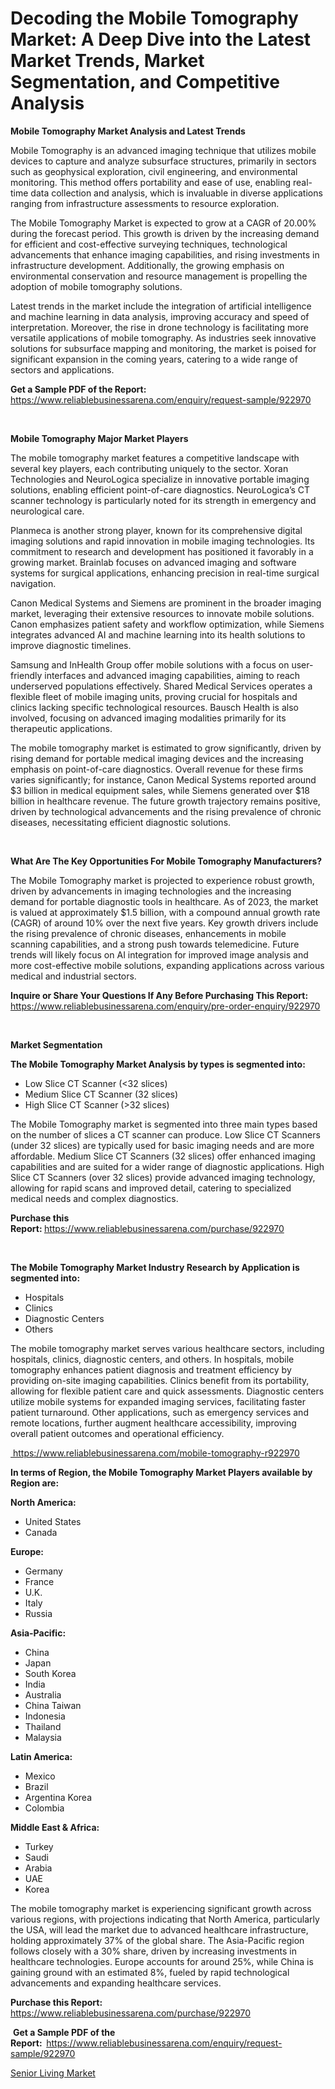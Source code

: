 <p><h1>Decoding the Mobile Tomography Market: A Deep Dive into the Latest Market Trends, Market Segmentation, and Competitive Analysis</h1></p><p><strong>Mobile Tomography Market Analysis and Latest Trends</strong></p>
<p><p>Mobile Tomography is an advanced imaging technique that utilizes mobile devices to capture and analyze subsurface structures, primarily in sectors such as geophysical exploration, civil engineering, and environmental monitoring. This method offers portability and ease of use, enabling real-time data collection and analysis, which is invaluable in diverse applications ranging from infrastructure assessments to resource exploration.</p><p>The Mobile Tomography Market is expected to grow at a CAGR of 20.00% during the forecast period. This growth is driven by the increasing demand for efficient and cost-effective surveying techniques, technological advancements that enhance imaging capabilities, and rising investments in infrastructure development. Additionally, the growing emphasis on environmental conservation and resource management is propelling the adoption of mobile tomography solutions.</p><p>Latest trends in the market include the integration of artificial intelligence and machine learning in data analysis, improving accuracy and speed of interpretation. Moreover, the rise in drone technology is facilitating more versatile applications of mobile tomography. As industries seek innovative solutions for subsurface mapping and monitoring, the market is poised for significant expansion in the coming years, catering to a wide range of sectors and applications.</p></p>
<p><strong>Get a Sample PDF of the Report:&nbsp;</strong> <a href="https://www.reliablebusinessarena.com/enquiry/request-sample/922970?utm_campaign=2630&utm_medium=2&utm_source=Github&utm_content=ia&utm_term=05032025&utm_id=mobile-tomography">https://www.reliablebusinessarena.com/enquiry/request-sample/922970</a></p>
<p>&nbsp;</p>
<p><strong>Mobile Tomography Major Market Players</strong></p>
<p><p>The mobile tomography market features a competitive landscape with several key players, each contributing uniquely to the sector. Xoran Technologies and NeuroLogica specialize in innovative portable imaging solutions, enabling efficient point-of-care diagnostics. NeuroLogica’s CT scanner technology is particularly noted for its strength in emergency and neurological care.</p><p>Planmeca is another strong player, known for its comprehensive digital imaging solutions and rapid innovation in mobile imaging technologies. Its commitment to research and development has positioned it favorably in a growing market. Brainlab focuses on advanced imaging and software systems for surgical applications, enhancing precision in real-time surgical navigation.</p><p>Canon Medical Systems and Siemens are prominent in the broader imaging market, leveraging their extensive resources to innovate mobile solutions. Canon emphasizes patient safety and workflow optimization, while Siemens integrates advanced AI and machine learning into its health solutions to improve diagnostic timelines.</p><p>Samsung and InHealth Group offer mobile solutions with a focus on user-friendly interfaces and advanced imaging capabilities, aiming to reach underserved populations effectively. Shared Medical Services operates a flexible fleet of mobile imaging units, proving crucial for hospitals and clinics lacking specific technological resources. Bausch Health is also involved, focusing on advanced imaging modalities primarily for its therapeutic applications.</p><p>The mobile tomography market is estimated to grow significantly, driven by rising demand for portable medical imaging devices and the increasing emphasis on point-of-care diagnostics. Overall revenue for these firms varies significantly; for instance, Canon Medical Systems reported around $3 billion in medical equipment sales, while Siemens generated over $18 billion in healthcare revenue. The future growth trajectory remains positive, driven by technological advancements and the rising prevalence of chronic diseases, necessitating efficient diagnostic solutions.</p></p>
<p>&nbsp;</p>
<p><strong>What Are The Key Opportunities For Mobile Tomography Manufacturers?</strong></p>
<p><p>The Mobile Tomography market is projected to experience robust growth, driven by advancements in imaging technologies and the increasing demand for portable diagnostic tools in healthcare. As of 2023, the market is valued at approximately $1.5 billion, with a compound annual growth rate (CAGR) of around 10% over the next five years. Key growth drivers include the rising prevalence of chronic diseases, enhancements in mobile scanning capabilities, and a strong push towards telemedicine. Future trends will likely focus on AI integration for improved image analysis and more cost-effective mobile solutions, expanding applications across various medical and industrial sectors.</p></p>
<p><strong>Inquire or Share Your Questions If Any Before Purchasing This Report:</strong> <a href="https://www.reliablebusinessarena.com/enquiry/pre-order-enquiry/922970?utm_campaign=2630&utm_medium=2&utm_source=Github&utm_content=ia&utm_term=05032025&utm_id=mobile-tomography">https://www.reliablebusinessarena.com/enquiry/pre-order-enquiry/922970</a></p>
<p>&nbsp;</p>
<p><strong>Market Segmentation</strong></p>
<p><strong>The Mobile Tomography Market Analysis by types is segmented into:</strong></p>
<p><ul><li>Low Slice CT Scanner (<32 slices)</li><li>Medium Slice CT Scanner (32 slices)</li><li>High Slice CT Scanner (>32 slices)</li></ul></p>
<p><p>The Mobile Tomography market is segmented into three main types based on the number of slices a CT scanner can produce. Low Slice CT Scanners (under 32 slices) are typically used for basic imaging needs and are more affordable. Medium Slice CT Scanners (32 slices) offer enhanced imaging capabilities and are suited for a wider range of diagnostic applications. High Slice CT Scanners (over 32 slices) provide advanced imaging technology, allowing for rapid scans and improved detail, catering to specialized medical needs and complex diagnostics.</p></p>
<p><strong>Purchase this Report:&nbsp;</strong><a href="https://www.reliablebusinessarena.com/purchase/922970?utm_campaign=2630&utm_medium=2&utm_source=Github&utm_content=ia&utm_term=05032025&utm_id=mobile-tomography">https://www.reliablebusinessarena.com/purchase/922970</a></p>
<p>&nbsp;</p>
<p><strong>The Mobile Tomography Market Industry Research by Application is segmented into:</strong></p>
<p><ul><li>Hospitals</li><li>Clinics</li><li>Diagnostic Centers</li><li>Others</li></ul></p>
<p><p>The mobile tomography market serves various healthcare sectors, including hospitals, clinics, diagnostic centers, and others. In hospitals, mobile tomography enhances patient diagnosis and treatment efficiency by providing on-site imaging capabilities. Clinics benefit from its portability, allowing for flexible patient care and quick assessments. Diagnostic centers utilize mobile systems for expanded imaging services, facilitating faster patient turnaround. Other applications, such as emergency services and remote locations, further augment healthcare accessibility, improving overall patient outcomes and operational efficiency.</p></p>
<p><a href="https://www.reliablebusinessarena.com/mobile-tomography-r922970?utm_campaign=2630&utm_medium=2&utm_source=Github&utm_content=ia&utm_term=05032025&utm_id=mobile-tomography">&nbsp;https://www.reliablebusinessarena.com/mobile-tomography-r922970</a></p>
<p><strong>In terms of Region, the Mobile Tomography Market Players available by Region are:</strong></p>
<p>
    <p> <strong> North America: </strong>
        <ul>
            <li>United States</li>
            <li>Canada</li>
        </ul>
        </p> 
    <p> <strong> Europe: </strong>
        <ul>
            <li>Germany</li>
            <li>France</li>
            <li>U.K.</li>
            <li>Italy</li>
            <li>Russia</li>
        </ul>
        </p> 
    <p> <strong> Asia-Pacific: </strong>
        <ul>
            <li>China</li>
            <li>Japan</li>
            <li>South Korea</li>
            <li>India</li>
            <li>Australia</li>
            <li>China Taiwan</li>
            <li>Indonesia</li>
            <li>Thailand</li>
            <li>Malaysia</li>
        </ul>
        </p> 
    <p> <strong> Latin America: </strong>
        <ul>
            <li>Mexico</li>
            <li>Brazil</li>
            <li>Argentina Korea</li>
            <li>Colombia</li>
        </ul>
        </p> 
    <p> <strong> Middle East & Africa: </strong>
        <ul>
            <li>Turkey</li>
            <li>Saudi</li>
            <li>Arabia</li>
            <li>UAE</li>
            <li>Korea</li>
        </ul>
    </p>
    </p>
<p><p>The mobile tomography market is experiencing significant growth across various regions, with projections indicating that North America, particularly the USA, will lead the market due to advanced healthcare infrastructure, holding approximately 37% of the global share. The Asia-Pacific region follows closely with a 30% share, driven by increasing investments in healthcare technologies. Europe accounts for around 25%, while China is gaining ground with an estimated 8%, fueled by rapid technological advancements and expanding healthcare services.</p></p>
<p><strong>Purchase this Report: </strong><a href="https://www.reliablebusinessarena.com/purchase/922970?utm_campaign=2630&utm_medium=2&utm_source=Github&utm_content=ia&utm_term=05032025&utm_id=mobile-tomography">https://www.reliablebusinessarena.com/purchase/922970</a></p>
<p>&nbsp;<strong>Get a Sample PDF of the Report:&nbsp;&nbsp;</strong><a href="https://www.reliablebusinessarena.com/enquiry/request-sample/922970?utm_campaign=2630&utm_medium=2&utm_source=Github&utm_content=ia&utm_term=05032025&utm_id=mobile-tomography">https://www.reliablebusinessarena.com/enquiry/request-sample/922970</a></p>
<p><strong></strong></p>
<p><p><a href="https://github.com/rileymgdorcas/Market-Research-Report-List-1/blob/main/senior-living-market.md?utm_campaign=2630&utm_medium=2&utm_source=Github&utm_content=ia&utm_term=05032025&utm_id=mobile-tomography">Senior Living Market</a></p></p>